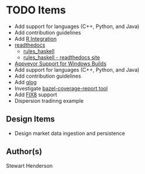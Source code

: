# TODO Items

* Add support for languages (C++, Python, and Java)
* Add contribution guidelines
* Add [R Integration](https://github.com/grailbio/rules_r)
* [readthedocs](https://readthedocs.org/)
    * [rules_haskell](https://github.com/tweag/rules_haskell)
    * [rules_haskell - readthedocs site](https://rules-haskell.readthedocs.io/en/latest/)
* [Appveyor Support for Windows Builds](https://www.appveyor.com/)
* Add support for languages (C++, Python, and Java)
* Add contribution guidelines
* Add [glog](http://rpg.ifi.uzh.ch/docs/glog.html)
* Investigate [bazel-coverage-report tool](https://github.com/hchauvin/bazel-coverage-report)
* Add [FIX8](https://github.com/fix8/fix8) support
* Dispersion tradinng example

## Design Items

* Design market data ingestion and persistence

## Author(s)

Stewart Henderson
